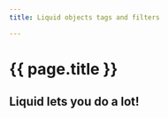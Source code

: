 ```yaml
---
title: Liquid objects tags and filters

---
```


<h1> {{ page.title }} </h1>


## Liquid lets you do a lot!
